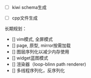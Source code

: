 - [ ] kiwi schema生成  
- [ ] cpp文件生成


长期规划：
- [] vim模式, 全屏模式
- [] page, 原型, mirror按需加载
- [] 图层序列化以减少内存使用
- [] widget蓝图模式
- [] 渲染器（loop-blinn path renderer)
- [] 多线程序列化，反序列化